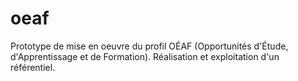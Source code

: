 ﻿oeaf
====

Prototype de mise en oeuvre du profil OÉAF (Opportunités d'Étude, d'Apprentissage et de Formation).
Réalisation et exploitation d'un référentiel. 
